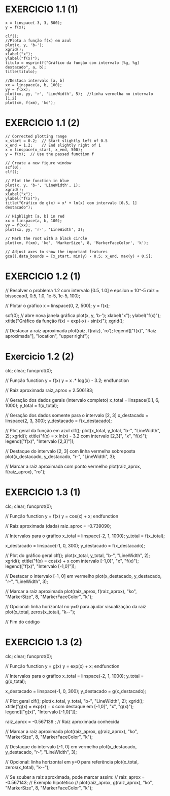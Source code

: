 # EXERCICIO 1.1 (1)


    x = linspace(-3, 3, 500);
    y = f(x);

    clf();
    //Plota a função f(x) em azul                   
    plot(x, y, 'b-');         
    xgrid();                  
    xlabel("x");
    ylabel("f(x)");
    titulo = msprintf("Gráfico da função com intervalo [%g, %g] destacado", a, b);
    title(titulo);

    //Destaca intervalo [a, b]
    xx = linspace(a, b, 100);
    yy = f(xx);
    plot(xx, yy, 'r', 'LineWidth', 5);  //linha vermelha no intervalo [1,2]
    plot(xm, f(xm), 'ko');  

# EXERCICIO 1.1 (2)

    // Corrected plotting range
    x_start = 0.2;  // Start slightly left of 0.5
    x_end = 1.2;    // End slightly right of 1
    x = linspace(x_start, x_end, 500);
    y = f(x);  // Use the passed function f

    // Create a new figure window
    scf(0);
    clf();

    // Plot the function in blue
    plot(x, y, 'b-', 'LineWidth', 1);
    xgrid();
    xlabel("x");
    ylabel("f(x)");
    title("Gráfico de g(x) = x² + ln(x) com intervalo [0.5, 1] destacado");

    // Highlight [a, b] in red
    xx = linspace(a, b, 100);
    yy = f(xx);
    plot(xx, yy, 'r-', 'LineWidth', 3);

    // Mark the root with a black circle
    plot(xm, f(xm), 'ko', 'MarkerSize', 8, 'MarkerFaceColor', 'k');

    // Adjust axes to show the important features
    gca().data_bounds = [x_start, min(y) - 0.5; x_end, max(y) + 0.5];

# EXERCICIO 1.2 (1)


// Resolver o problema 1.2 com intervalo [0.5, 1.0] e epsilon = 10^-5
raiz = bissecao(f, 0.5, 1.0, 1e-5, 1e-5, 100);

// Plotar o gráfico
x = linspace(0, 2, 500);
y = f(x);

scf(0); // abre nova janela gráfica
plot(x, y, 'b-');
xlabel("x");
ylabel("f(x)");
xtitle("Gráfico da função f(x) = exp(-x) - sin(x)");
xgrid();

// Destacar a raiz aproximada
plot(raiz, f(raiz), 'ro');
legend(["f(x)", "Raiz aproximada"], "location", "upper right");

# Exercicio 1.2 (2)
clc;
clear;
funcprot(0);

// Função
function y = f(x)
    y = x .* log(x) - 3.2;
endfunction

// Raiz aproximada
raiz_aprox = 2.506183;

// Geração dos dados gerais (intervalo completo)
x_total = linspace(0.1, 6, 1000);
y_total = f(x_total);

// Geração dos dados somente para o intervalo [2, 3]
x_destacado = linspace(2, 3, 300);
y_destacado = f(x_destacado);

// Plot geral da função em azul
clf();
plot(x_total, y_total, "b-", "LineWidth", 2);
xgrid();
xtitle("f(x) = x ln(x) - 3.2 com intervalo [2,3]", "x", "f(x)");
legend(["f(x)", "Intervalo [2,3]"]);

// Destaque do intervalo [2, 3] com linha vermelha sobreposta
plot(x_destacado, y_destacado, "r-", "LineWidth", 3);

// Marcar a raiz aproximada com ponto vermelho
plot(raiz_aprox, f(raiz_aprox), "ro");

# EXERCICIO 1.3 (1)
clc;
clear;
funcprot(0);

// Função
function y = f(x)
    y = cos(x) + x;
endfunction

// Raiz aproximada (dada)
raiz_aprox = -0.739090;

// Intervalos para o gráfico
x_total = linspace(-2, 1, 1000);
y_total = f(x_total);

x_destacado = linspace(-1, 0, 300);
y_destacado = f(x_destacado);

// Plot do gráfico geral
clf();
plot(x_total, y_total, "b-", "LineWidth", 2);
xgrid();
xtitle("f(x) = cos(x) + x com intervalo [-1,0]", "x", "f(x)");
legend(["f(x)", "Intervalo [-1,0]"]);

// Destacar o intervalo [-1, 0] em vermelho
plot(x_destacado, y_destacado, "r-", "LineWidth", 3);

// Marcar a raiz aproximada
plot(raiz_aprox, f(raiz_aprox), "ko", "MarkerSize", 8, "MarkerFaceColor", "k");

// Opcional: linha horizontal no y=0 para ajudar visualização da raiz
plot(x_total, zeros(x_total), "k--");

// Fim do código

# EXERCICIO 1.3 (2)

clc;
clear;
funcprot(0);

// Função
function y = g(x)
    y = exp(x) + x;
endfunction

// Intervalos para o gráfico
x_total = linspace(-2, 1, 1000);
y_total = g(x_total);

x_destacado = linspace(-1, 0, 300);
y_destacado = g(x_destacado);

// Plot geral
clf();
plot(x_total, y_total, "b-", "LineWidth", 2);
xgrid();
xtitle("g(x) = exp(x) + x com destaque em [-1,0]", "x", "g(x)");
legend(["g(x)", "Intervalo [-1,0]"]);

raiz_aprox = -0.567139 ; // Raiz aproximada conhecida

// Marcar a raiz aproximada
plot(raiz_aprox, g(raiz_aprox), "ko", "MarkerSize", 8, "MarkerFaceColor", "k");

// Destaque do intervalo [-1, 0] em vermelho
plot(x_destacado, y_destacado, "r-", "LineWidth", 3);

// Opcional: linha horizontal em y=0 para referência
plot(x_total, zeros(x_total), "k--");

// Se souber a raiz aproximada, pode marcar assim:
// raiz_aprox = -0.567143; // Exemplo hipotético
// plot(raiz_aprox, g(raiz_aprox), "ko", "MarkerSize", 8, "MarkerFaceColor", "k");





